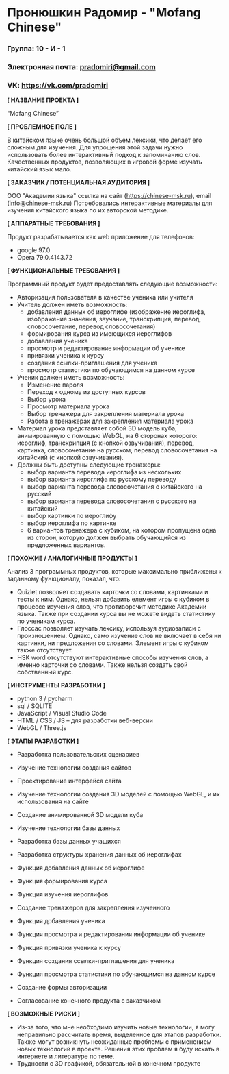# Пронюшкин Радомир - "Mofang Chinese"

### Группа: 10 - И - 1
### Электронная почта: pradomiri@gmail.com
### VK: https://vk.com/pradomiri


**[ НАЗВАНИЕ ПРОЕКТА ]**

“Mofang Chinese”

**[ ПРОБЛЕМНОЕ ПОЛЕ ]**

В китайском языке очень большой объем лексики, что делает его сложным для изучения. Для упрощения этой задачи нужно использовать более интерактивный подход к запоминанию слов. Качественных продуктов, позволяющих в игровой форме изучать китайский язык мало.

**[ ЗАКАЗЧИК / ПОТЕНЦИАЛЬНАЯ АУДИТОРИЯ ]**

ООО "Академии языка" ссылка на сайт (https://chinese-msk.ru), email (info@chinese-msk.ru)
Потребовались интерактивные материалы для изучения китайского языка по их авторской методике.

**[ АППАРАТНЫЕ ТРЕБОВАНИЯ ]** 

Продукт разрабатывается как web приложение для телефонов:

* google 97.0
* Opera 79.0.4143.72

**[ ФУНКЦИОНАЛЬНЫЕ ТРЕБОВАНИЯ ]**

Программный продукт будет предоставлять следующие возможности:
* Авторизация пользователя в качестве ученика или учителя
* Учитель должен иметь возможность:
  * добавления данных об иероглифе (изображение иероглифа, изображение значения, звучание, транскрипция, перевод, словосочетание, перевод словосочетания)
  * формирования курса из имеющихся иероглифов
  * добавления ученика
  * просмотр и редактирование информации об ученике
  * привязки ученика к курсу
  * создания ссылки-приглашения для ученика 
  * просмотр статистики по обучающимся на данном курсе
* Ученик должен иметь возможность:
  * Изменение пароля
  * Переход к одному из доступных курсов
  * Выбор урока
  * Просмотр материала урока
  * Выбор тренажера для закрепления материала урока
  * Работа в тренажерах для закрепления материала урока
* Материал урока представляет собой 3D модель куба, анимированную с помощью WebGL, на 6 сторонах которого: иероглиф, транскрипция (с кнопкой озвучивания), перевод, картинка, словосочетание на русском, перевод словосочетания на китайский (с кнопкой озвучивания).
* Должны быть доступны следующие тренажеры:
  * выбор варианта перевода иероглифа из нескольких
  * выбор варианта иероглифа по русскому переводу
  * выбор варианта перевода словосочетания с китайского на русский
  * выбор варианта перевода словосочетания с русского на китайский
  * выбор картинки по иероглифу
  * выбор иероглифа по картинке
  * 6 вариантов тренажера с кубиком, на котором пропущена одна из сторон, которую должен выбрать обучающийся из предложенных вариантов.

**[ ПОХОЖИЕ / АНАЛОГИЧНЫЕ ПРОДУКТЫ ]**

Анализ 3 программных продуктов, которые максимально приближены к заданному функционалу, показал, что:

* Quizlet позволяет создавать карточки со словами, картинками и тесты к ним. Однако, нельзя добавить елемент игры с кубиком в процессе изучения слов, что противоречит методике Академии языка. Также при создании курса вы не можете видеть статистику по ученикам курса.
* Глоссас позволяет изучать лексику, используя аудиозаписи с произношением. Однако, само изучение слов не включает в себя ни картинки, ни предложения со словами. Элемент игры с кубиком также отсутствует.
* HSK word отсутствуют интерактивные способы изучения слов, а именно карточки со словами. Также нельзя создать свой собственный курс.

**[ ИНСТРУМЕНТЫ РАЗРАБОТКИ ]**

*	python 3 / pycharm
*	sql / SQLITE
*	JavaScript / Visual Studio Code
* HTML / CSS / JS – для разработки веб-версии
* WebGL / Three.js

**[ ЭТАПЫ РАЗРАБОТКИ ]**

*	Разработка пользовательских сценариев
*	Изучение технологии создания сайтов
*	Проектирование интерфейса сайта
*	Изучение технологии создания 3D моделей с помощью WebGL, и их использования на сайте
*	Создание анимированной 3D модели куба
*	Изучение технологии базы данных
* Разработка базы данных учащихся
* Разработка структуры хранения данных об иероглифах
* Функция добавления данных об иероглифе
* Функция формирования курса

* Функция изучения иероглифов
* Создание тренажеров для закрепления изученного

* Функция добавления ученика
* Функция просмотра и редактирования информации об ученике
* Функция привязки ученика к курсу
* Функция создания ссылки-приглашения для ученика
* Функция просмотра статистики по обучающимся на данном курсе

* Создание формы авторизации

* Согласование конечного продукта с заказчиком

**[ ВОЗМОЖНЫЕ РИСКИ ]**

* Из-за того, что мне необходимо изучить новые технологии, я могу неправильно рассчитать время, выделенное для этапов разработки. Также могут возникнуть неожиданные проблемы с применением новых технологий в проекте. Решения этих проблем я буду искать в интернете и литературе по теме.
*	Трудности с 3D графикой, обязательной в конечном продукте
